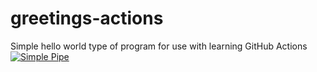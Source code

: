 # greetings-actions
Simple hello world type of program for use with learning GitHub Actions
[![Simple Pipe](https://github.com/cfchoy55/greetings-actions/actions/workflows/simple-pipe.yml/badge.svg)](https://github.com/cfchoy55/greetings-actions/actions/workflows/simple-pipe.yml)
